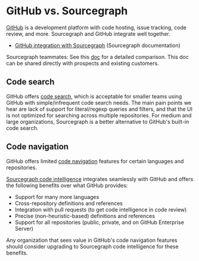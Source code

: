 # GitHub vs. Sourcegraph

[GitHub](https://github.com) is a development platform with code hosting, issue tracking, code review, and more. Sourcegraph and GitHub integrate well together.

- [GitHub integration with Sourcegraph](https://docs.sourcegraph.com/integration/github) (Sourcegraph documentation)

Sourcegraph teammates: See this [doc](https://drive.google.com/file/d/1HcKd-elBGGYccWoPsp7ZaVH17VytWW7l/view) for a detailed comparison. This doc can be shared directly with prospects and existing customers.

## Code search

GitHub offers [code search](https://help.github.com/en/articles/searching-code), which is acceptable for smaller teams using GitHub with simple/infrequent code search needs. The main pain points we hear are lack of support for literal/regexp queries and filters, and that the UI is not optimized for searching across multiple repositories. For medium and large organizations, Sourcegraph is a better alternative to GitHub's built-in code search.

## Code navigation

GitHub offers limited [code navigation](https://help.github.com/en/github/managing-files-in-a-repository/navigating-code-on-github) features for certain languages and repositories.

[Sourcegraph code intelligence](https://docs.sourcegraph.com/code_intelligence) integrates seamlessly with GitHub and offers the following benefits over what GitHub provides:

- Support for many more languages
- Cross-repository definitions and references
- Integration with pull requests (to get code intelligence in code review)
- Precise (non-heuristic-based) definitions and references
- Support for all repositories (public, private, and on GitHub Enterprise Server)

Any organization that sees value in GitHub's code navigation features should consider upgrading to Sourcegraph code intelligence for these benefits.
